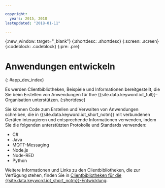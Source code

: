 ```yaml
---

copyright:
  years: 2015, 2018
lastupdated: "2018-01-11"

---
```


{:new_window: target="_blank"}
{:shortdesc: .shortdesc}
{:screen: .screen}
{:codeblock: .codeblock}
{:pre: .pre}

# Anwendungen entwickeln
{: #app_dev_index}

Es werden Clientbibliotheken, Beispiele und Informationen bereitgestellt, die Sie beim Erstellen von Anwendungen für Ihre {{site.data.keyword.iot_full}}-Organisation unterstützen.
{:shortdesc}

Sie können Code zum Erstellen und Verwalten von Anwendungen schreiben, die in {{site.data.keyword.iot_short_notm}} mit verbundenen Geräten interagieren und entsprechende Informationen verwenden, indem Sie die folgenden unterstützten Protokolle und Standards verwenden:

- C#
- Java
- MQTT-Messaging
- Node.js
- Node-RED
- Python

Weitere Informationen und Links zu den Clientbibliotheken, die zur Verfügung stehen, finden Sie in [Clientbibliotheken für die {{site.data.keyword.iot_short_notm}}-Entwicklung](../iot_platform_client_lib.html).
